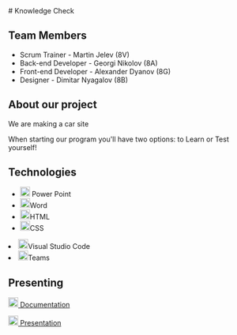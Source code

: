 <!DOCTYPE html>
<html>
<head>
</head>
<body>
# Knowledge Check 

## Team Members
<ul>
  <li>Scrum Trainer - Martin Jelev (8V)</li>
  <li>Back-end Developer - Georgi Nikolov (8A)</li>
  <li>Front-end Developer - Alexander Dyanov (8G)</li>
  <li>Designer - Dimitar Nyagalov (8B)</li>
</ul>

## About our project
<p>We are making a car site</p>
<p>When starting our program you'll have two options: to Learn or Test yourself!</p>

## Technologies 
<ul>
  <li><img src="https://img.icons8.com/fluency/48/000000/microsoft-powerpoint-2019.png" alt="PowerPoint icon" width=20px /> Power Point </li>
  <li><img src="https://img.icons8.com/fluency/48/000000/microsoft-word-2019.png" alt="Word icon" width=20px />Word </li>
  <li><img src="https://icons.iconarchive.com/icons/cornmanthe3rd/plex/256/Other-html-5-icon.png" alt="html icon" width=20px />HTML </li>
  <li><img src="https://uxwing.com/wp-content/themes/uxwing/download/brands-and-social-media/css-icon.png"alt="CSS icon" width=20px />CSS</li>
</ul>
  <li><img src="https://upload.wikimedia.org/wikipedia/commons/thumb/9/9a/Visual_Studio_Code_1.35_icon.svg/512px-Visual_Studio_Code_1.35_icon.svg.png"alt="VSC icon" width=20px />Visual Studio Code </li>
  <li><img src="https://cdn0.iconfinder.com/data/icons/logos-microsoft-office-365/128/Microsoft_Office-10-512.png"alt="Teams icon" width=20px />Teams</li>
</ul>

## Presenting 
<a href="https://github.com/codingburgas/sprint-eschool-knowledge-check/raw/refs/heads/main/Presenting/Documentation.docx" target="_blank"> <img src="https://img.icons8.com/fluency/48/000000/microsoft-word-2019.png" alt="Word icon" width=20px /> Documentation </a>

<a href="https://github.com/codingburgas/sprint-eschool-knowledge-check/raw/refs/heads/main/Presenting/Knowledge%20Check%20Presentation.pptx" target="_blank">
<img src="https://img.icons8.com/fluency/48/000000/microsoft-powerpoint-2019.png" alt="PowerPoint icon" width=20px /> Presentation </a>
</body>
</html>